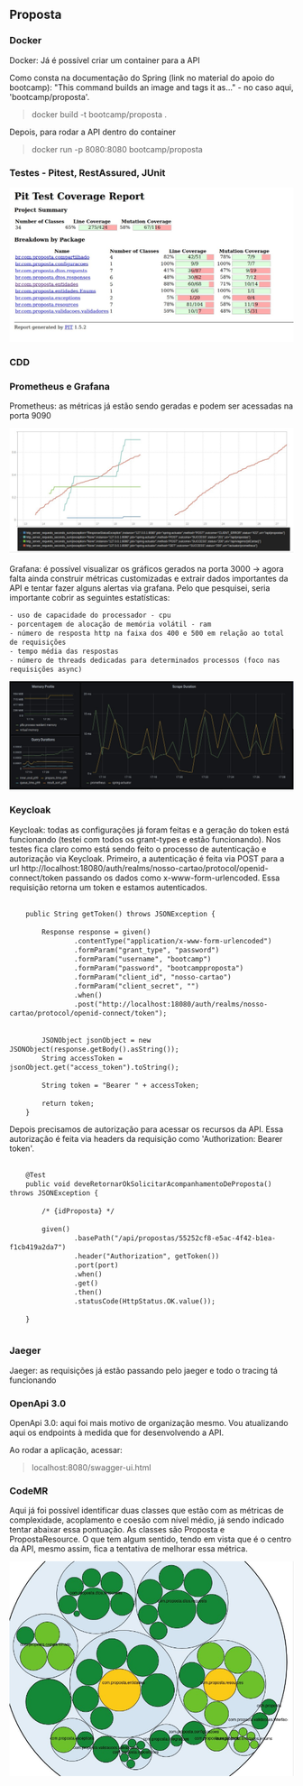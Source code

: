 ## Proposta


### Docker

Docker: Já é possível criar um container para a API 

Como consta na documentação do Spring (link no material do apoio do bootcamp): "This command builds an image and tags it as..." - no caso aqui, 'bootcamp/proposta'.


> docker build -t bootcamp/proposta .


Depois, para rodar a API dentro do container


> docker run -p 8080:8080 bootcamp/proposta



### Testes - Pitest, RestAssured, JUnit



![](/readme-images/cobertura-testes-proposta.jpg)



### CDD



### Prometheus e Grafana

Prometheus: as métricas já estão sendo geradas e podem ser acessadas na porta 9090


![](/readme-images/prometheus.jpg)


Grafana: é possível visualizar os gráficos gerados na porta 3000 -> agora falta ainda construir métricas customizadas e extrair dados importantes da API e tentar fazer alguns alertas via grafana. Pelo que pesquisei, seria importante cobrir as seguintes estatísticas:

    - uso de capacidade do processador - cpu
    - porcentagem de alocação de memória volátil - ram
    - número de resposta http na faixa dos 400 e 500 em relação ao total de requisições
    - tempo média das respostas 
    - número de threads dedicadas para determinados processos (foco nas requisições async)
    

![](/readme-images/grafana.jpg)



### Keycloak


Keycloak: todas as configurações já foram feitas e a geração do token está funcionando (testei com todos os grant-types e estão funcionando). Nos testes fica claro como está sendo feito o processo de autenticação e autorização via Keycloak. Primeiro, a autenticação é feita via POST para a url http://localhost:18080/auth/realms/nosso-cartao/protocol/openid-connect/token passando os dados como x-www-form-urlencoded. Essa requisição retorna um token e estamos autenticados.


```

    public String getToken() throws JSONException {

        Response response = given()
                .contentType("application/x-www-form-urlencoded")
                .formParam("grant_type", "password")
                .formParam("username", "bootcamp")
                .formParam("password", "bootcampproposta")
                .formParam("client_id", "nosso-cartao")
                .formParam("client_secret", "")
                .when()
                .post("http://localhost:18080/auth/realms/nosso-cartao/protocol/openid-connect/token");


        JSONObject jsonObject = new JSONObject(response.getBody().asString());
        String accessToken = jsonObject.get("access_token").toString();

        String token = "Bearer " + accessToken;

        return token;
    }

```


Depois precisamos de autorização para acessar os recursos da API. Essa autorização é feita via headers da requisição como 'Authorization: Bearer token'. 


```

    @Test
    public void deveRetornarOkSolicitarAcompanhamentoDeProposta() throws JSONException {

        /* {idProposta} */

        given()
                .basePath("/api/propostas/55252cf8-e5ac-4f42-b1ea-f1cb419a2da7")
                .header("Authorization", getToken())
                .port(port)
                .when()
                .get()
                .then()
                .statusCode(HttpStatus.OK.value());

    }


```


### Jaeger


Jaeger: as requisições já estão passando pelo jaeger e todo o tracing tá funcionando


### OpenApi 3.0


OpenApi 3.0: aqui foi mais motivo de organização mesmo. Vou atualizando aqui os endpoints à medida que for desenvolvendo a API.

Ao rodar a aplicação, acessar:
> localhost:8080/swagger-ui.html


### CodeMR

Aqui já foi possível identificar duas classes que estão com as métricas de complexidade, acoplamento e coesão com nível médio, já sendo indicado tentar abaixar essa pontuação. As classes são Proposta e PropostaResource. O que tem algum sentido, tendo em vista que é o centro da API, mesmo assim, fica a tentativa de melhorar essa métrica.



![](/readme-images/analise_proposta.jpg)



